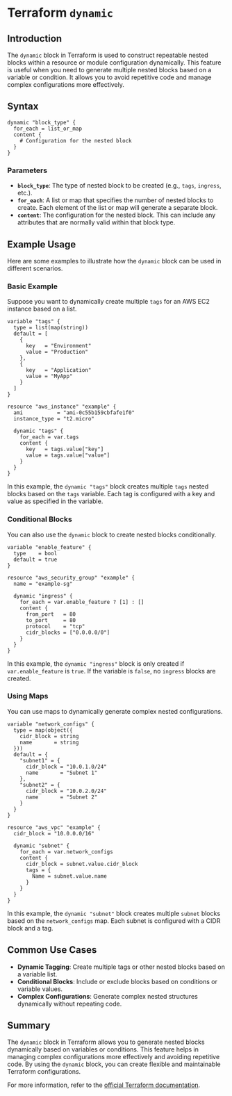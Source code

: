 
# Terraform `dynamic`

## Introduction

The `dynamic` block in Terraform is used to construct repeatable nested blocks within a resource or module configuration dynamically. This feature is useful when you need to generate multiple nested blocks based on a variable or condition. It allows you to avoid repetitive code and manage complex configurations more effectively.

## Syntax

```hcl
dynamic "block_type" {
  for_each = list_or_map
  content {
    # Configuration for the nested block
  }
}
```

### Parameters

- **`block_type`**: The type of nested block to be created (e.g., `tags`, `ingress`, etc.).
- **`for_each`**: A list or map that specifies the number of nested blocks to create. Each element of the list or map will generate a separate block.
- **`content`**: The configuration for the nested block. This can include any attributes that are normally valid within that block type.

## Example Usage

Here are some examples to illustrate how the `dynamic` block can be used in different scenarios.

### Basic Example

Suppose you want to dynamically create multiple `tags` for an AWS EC2 instance based on a list.

```hcl
variable "tags" {
  type = list(map(string))
  default = [
    {
      key   = "Environment"
      value = "Production"
    },
    {
      key   = "Application"
      value = "MyApp"
    }
  ]
}

resource "aws_instance" "example" {
  ami           = "ami-0c55b159cbfafe1f0"
  instance_type = "t2.micro"

  dynamic "tags" {
    for_each = var.tags
    content {
      key   = tags.value["key"]
      value = tags.value["value"]
    }
  }
}
```

In this example, the `dynamic "tags"` block creates multiple `tags` nested blocks based on the `tags` variable. Each tag is configured with a key and value as specified in the variable.

### Conditional Blocks

You can also use the `dynamic` block to create nested blocks conditionally.

```hcl
variable "enable_feature" {
  type    = bool
  default = true
}

resource "aws_security_group" "example" {
  name = "example-sg"

  dynamic "ingress" {
    for_each = var.enable_feature ? [1] : []
    content {
      from_port   = 80
      to_port     = 80
      protocol    = "tcp"
      cidr_blocks = ["0.0.0.0/0"]
    }
  }
}
```

In this example, the `dynamic "ingress"` block is only created if `var.enable_feature` is `true`. If the variable is `false`, no `ingress` blocks are created.

### Using Maps

You can use maps to dynamically generate complex nested configurations.

```hcl
variable "network_configs" {
  type = map(object({
    cidr_block = string
    name       = string
  }))
  default = {
    "subnet1" = {
      cidr_block = "10.0.1.0/24"
      name       = "Subnet 1"
    },
    "subnet2" = {
      cidr_block = "10.0.2.0/24"
      name       = "Subnet 2"
    }
  }
}

resource "aws_vpc" "example" {
  cidr_block = "10.0.0.0/16"

  dynamic "subnet" {
    for_each = var.network_configs
    content {
      cidr_block = subnet.value.cidr_block
      tags = {
        Name = subnet.value.name
      }
    }
  }
}
```

In this example, the `dynamic "subnet"` block creates multiple `subnet` blocks based on the `network_configs` map. Each subnet is configured with a CIDR block and a tag.

## Common Use Cases

- **Dynamic Tagging**: Create multiple tags or other nested blocks based on a variable list.
- **Conditional Blocks**: Include or exclude blocks based on conditions or variable values.
- **Complex Configurations**: Generate complex nested structures dynamically without repeating code.

## Summary

The `dynamic` block in Terraform allows you to generate nested blocks dynamically based on variables or conditions. This feature helps in managing complex configurations more effectively and avoiding repetitive code. By using the `dynamic` block, you can create flexible and maintainable Terraform configurations.

For more information, refer to the [official Terraform documentation](https://www.terraform.io/docs/configuration/blocks.html#dynamic-blocks).
